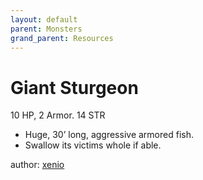 ```yaml
---
layout: default
parent: Monsters
grand_parent: Resources
---
```


# Giant Sturgeon

10 HP, 2 Armor.   14 STR  

- Huge, 30’ long, aggressive armored fish.  
- Swallow its victims whole if able.  

author: [xenio](https://xenioinabottle.blogspot.com)
